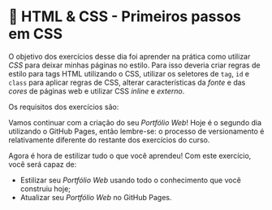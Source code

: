 # :pencil: HTML & CSS - Primeiros passos em CSS

O objetivo dos exercícios desse dia foi aprender na prática como utilizar _CSS_ para deixar minhas páginas no estilo. Para isso deveria criar regras de estilo para tags HTML utilizando o CSS, utilizar os seletores de `tag`, `id` e `class` para aplicar regras de CSS, alterar características da _fonte_ e das _cores_ de páginas web e utilizar CSS _inline_ e _externo_.

Os requisitos dos exercícios são:

Vamos continuar com a criação do seu _Portfólio Web_! Hoje é o segundo dia utilizando o GitHub Pages, então lembre-se: o processo de versionamento é relativamente diferente do restante dos exercícios do curso.

Agora é hora de estilizar tudo o que você aprendeu! Com este exercício, você será capaz de:

- Estilizar seu _Portfólio Web_ usando todo o conhecimento que você construiu hoje;
- Atualizar seu _Portfólio Web_ no GitHub Pages.
